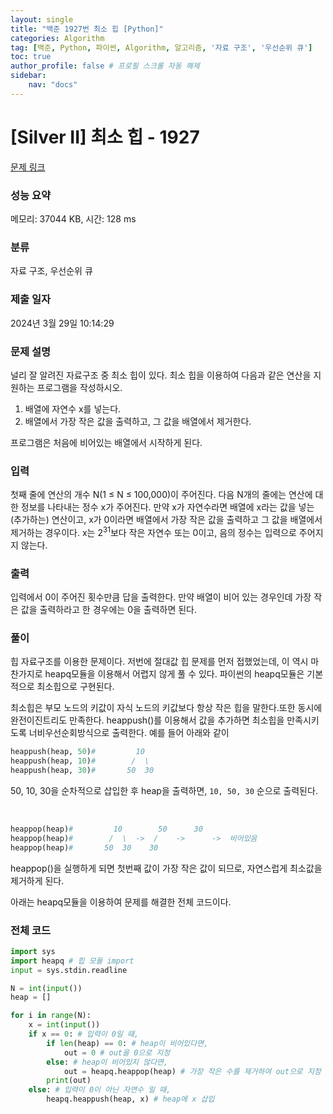 ```yaml
---
layout: single
title: "백준 1927번 최소 힙 [Python]"
categories: Algorithm
tag: [백준, Python, 파이썬, Algorithm, 알고리즘, '자료 구조', '우선순위 큐']
toc: true
author_profile: false # 프로필 스크롤 자동 해제
sidebar:
    nav: "docs"
---
```

# [Silver II] 최소 힙 - 1927 

[문제 링크](https://www.acmicpc.net/problem/1927) 

### 성능 요약

메모리: 37044 KB, 시간: 128 ms

### 분류

자료 구조, 우선순위 큐

### 제출 일자

2024년 3월 29일 10:14:29

### 문제 설명

<p>널리 잘 알려진 자료구조 중 최소 힙이 있다. 최소 힙을 이용하여 다음과 같은 연산을 지원하는 프로그램을 작성하시오.</p>

<ol>
	<li>배열에 자연수 x를 넣는다.</li>
	<li>배열에서 가장 작은 값을 출력하고, 그 값을 배열에서 제거한다.</li>
</ol>

<p>프로그램은 처음에 비어있는 배열에서 시작하게 된다.</p>

### 입력 

 <p>첫째 줄에 연산의 개수 N(1 ≤ N ≤ 100,000)이 주어진다. 다음 N개의 줄에는 연산에 대한 정보를 나타내는 정수 x가 주어진다. 만약 x가 자연수라면 배열에 x라는 값을 넣는(추가하는) 연산이고, x가 0이라면 배열에서 가장 작은 값을 출력하고 그 값을 배열에서 제거하는 경우이다. x는 2<sup>31</sup>보다 작은 자연수 또는 0이고, 음의 정수는 입력으로 주어지지 않는다.</p>

### 출력 

 <p>입력에서 0이 주어진 횟수만큼 답을 출력한다. 만약 배열이 비어 있는 경우인데 가장 작은 값을 출력하라고 한 경우에는 0을 출력하면 된다.</p>

### 풀이
<p>힙 자료구조를 이용한 문제이다. 저번에 절대값 힙 문제를 먼저 접했었는데, 이 역시 마찬가지로 heapq모듈을 이용해서 어렵지 않게 풀 수 있다. 파이썬의 heapq모듈은 기본적으로 최소힙으로 구현된다.</p>
<p>최소힙은 부모 노드의 키값이 자식 노드의 키값보다 항상 작은 힙을 말한다.또한 동시에 완전이진트리도 만족한다. heappush()를 이용해서 값을 추가하면 최소힙을 만족시키도록 너비우선순회방식으로 출력한다. 예를 들어 아래와 같이</p>

~~~python
heappush(heap, 50)#         10
heappush(heap, 10)#        /  \
heappush(heap, 30)#       50  30
~~~
<p>50, 10, 30을 순차적으로 삽입한 후 heap을 출력하면, <code>10, 50, 30</code> 순으로 출력된다.</p>
<br>

~~~python
heappop(heap)#         10        50      30
heappop(heap)#        /  \  ->  /    ->      ->  비어있음
heappop(heap)#       50  30    30      
~~~
 <p>heappop()을 실행하게 되면 첫번째 값이 가장 작은 값이 되므로, 자연스럽게 최소값을 제거하게 된다.</p>
<p>아래는 heapq모듈을 이용하여 문제를 해결한 전체 코드이다.</p>


### 전체 코드
~~~python
import sys
import heapq # 힙 모듈 import
input = sys.stdin.readline

N = int(input())
heap = []

for i in range(N):
    x = int(input())
    if x == 0: # 입력이 0일 때,
        if len(heap) == 0: # heap이 비어있다면,
            out = 0 # out을 0으로 지정
        else: # heap이 비어있지 않다면,
            out = heapq.heappop(heap) # 가장 작은 수를 제거하여 out으로 지정
        print(out)
    else: # 입력이 0이 아닌 자연수 일 때,
        heapq.heappush(heap, x) # heap에 x 삽입
~~~
